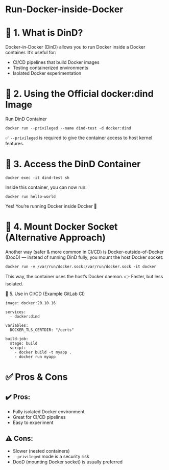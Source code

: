 # Run-Docker-inside-Docker

# 🔹 1. What is DinD?

Docker-in-Docker (DinD) allows you to run Docker inside a Docker container.
It’s useful for:
- CI/CD pipelines that build Docker images
- Testing containerized environments
- Isolated Docker experimentation

# 🔹 2. Using the Official docker:dind Image
Run DinD Container
```
docker run --privileged --name dind-test -d docker:dind
```
✅ ```--privileged``` is required to give the container access to host kernel features.

# 🔹 3. Access the DinD Container
```
docker exec -it dind-test sh
```
Inside this container, you can now run:
```
docker run hello-world
```
Yes! You’re running Docker inside Docker 🚀

# 🔹 4. Mount Docker Socket (Alternative Approach)

Another way (safer & more common in CI/CD) is Docker-outside-of-Docker (DooD) — instead of running DinD fully, you mount the host Docker socket:
```
docker run -v /var/run/docker.sock:/var/run/docker.sock -it docker
```
This way, the container uses the host’s Docker daemon.
👉 Faster, but less isolated.

🔹 5. Use in CI/CD (Example GitLab CI)
```
image: docker:20.10.16

services:
  - docker:dind

variables:
  DOCKER_TLS_CERTDIR: "/certs"

build-job:
  stage: build
  script:
    - docker build -t myapp .
    - docker run myapp
```
# ✅ Pros & Cons
## ✔️ Pros:
- Fully isolated Docker environment
- Great for CI/CD pipelines
- Easy to experiment

## ⚠️ Cons:

- Slower (nested containers)
- ```--privileged``` mode is a security risk
- DooD (mounting Docker socket) is usually preferred
